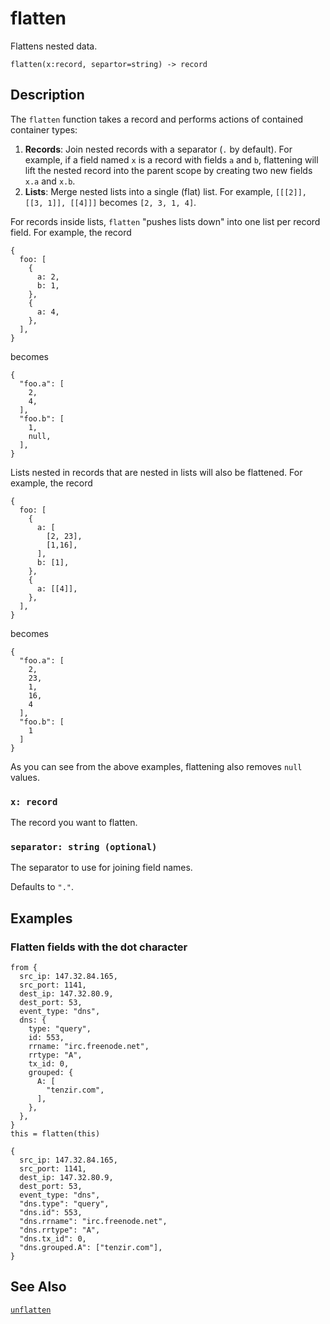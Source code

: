 # flatten

Flattens nested data.

```tql
flatten(x:record, separtor=string) -> record
```

## Description

The `flatten` function takes a record and performs actions of contained
container types:

1. **Records**: Join nested records with a separator (`.` by default). For
   example, if a field named `x` is a record with fields `a` and `b`, flattening
   will lift the nested record into the parent scope by creating two new fields
   `x.a` and `x.b`.
2. **Lists**: Merge nested lists into a single (flat) list. For example,
   `[[[2]], [[3, 1]], [[4]]]` becomes `[2, 3, 1, 4]`.

For records inside lists, `flatten` "pushes lists down" into one list per record
field. For example, the record

```tql
{
  foo: [
    {
      a: 2,
      b: 1,
    },
    {
      a: 4,
    },
  ],
}
```

becomes

```tql
{
  "foo.a": [
    2,
    4,
  ],
  "foo.b": [
    1,
    null,
  ],
}
```

Lists nested in records that are nested in lists will also be flattened. For
example, the record

```tql
{
  foo: [
    {
      a: [
        [2, 23],
        [1,16],
      ],
      b: [1],
    },
    {
      a: [[4]],
    },
  ],
}
```

becomes

```tql
{
  "foo.a": [
    2,
    23,
    1,
    16,
    4
  ],
  "foo.b": [
    1
  ]
}
```

As you can see from the above examples, flattening also removes `null` values.

### `x: record`

The record you want to flatten.

### `separator: string (optional)`

The separator to use for joining field names.

Defaults to `"."`.

## Examples

### Flatten fields with the dot character

```tql
from {
  src_ip: 147.32.84.165,
  src_port: 1141,
  dest_ip: 147.32.80.9,
  dest_port: 53,
  event_type: "dns",
  dns: {
    type: "query",
    id: 553,
    rrname: "irc.freenode.net",
    rrtype: "A",
    tx_id: 0,
    grouped: {
      A: [
        "tenzir.com",
      ],
    },
  },
}
this = flatten(this)
```

```tql
{
  src_ip: 147.32.84.165,
  src_port: 1141,
  dest_ip: 147.32.80.9,
  dest_port: 53,
  event_type: "dns",
  "dns.type": "query",
  "dns.id": 553,
  "dns.rrname": "irc.freenode.net",
  "dns.rrtype": "A",
  "dns.tx_id": 0,
  "dns.grouped.A": ["tenzir.com"],
}
```

## See Also

[`unflatten`](unflatten.md)
